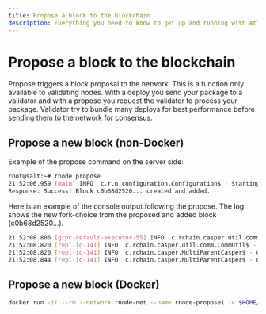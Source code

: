 ```yaml
---
title: Propose a block to the blockchain
description: Everything you need to know to get up and running with Atlaskit
---
```

# Propose a block to the blockchain
Propose triggers a block proposal to the network. This is a function only available to validating nodes. With a deploy you send your package to a validator and with a propose you request the validator to process your package. Validator try to bundle many deploys for best performance before sending them to the network for consensus. 

## Propose a new block (non-Docker)
Example of the propose command on the server side:
```bash
root@salt:~# rnode propose
21:52:06.959 [main] INFO  c.r.n.configuration.Configuration$ - Starting with profile default
Response: Success! Block c0b68d2520... created and added.
```

Here is an example of the console output following the propose. The log shows the new fork-choice from the proposed and added block (c0b68d2520...).

```bash
21:52:08.806 [grpc-default-executor-55] INFO  c.rchain.casper.util.comm.CommUtil$ - CASPER: Beginning send of Block #1 (c0b68d2520...) -- Sender ID 3d86379153... -- M Parent Hash 06eb7dc6ab... -- Contents 16d7c61fa6...-- Shard ID rchain to peers...
21:52:08.820 [repl-io-141] INFO  c.rchain.casper.util.comm.CommUtil$ - CASPER: Sent c0b68d2520... to peers
21:52:08.820 [repl-io-141] INFO  c.rchain.casper.MultiParentCasper$ - CASPER: Added c0b68d2520...
21:52:08.844 [repl-io-141] INFO  c.rchain.casper.MultiParentCasper$ - CASPER: New fork-choice tip is block c0b68d2520....
```

## Propose a new block (Docker)
```bash
docker run -it --rm --network rnode-net --name rnode-propose1 -v $HOME/var/rholang:/var/ rchain/rnode:latest --grpc-host rnode1 propose
```
